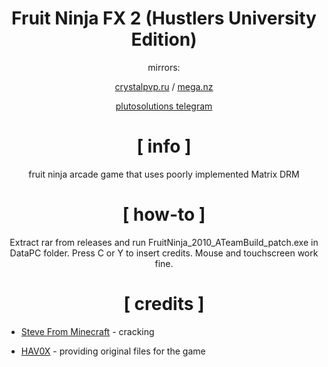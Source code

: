 
  

<div  align="center">

  

# Fruit Ninja FX 2 (Hustlers University Edition)

  

mirrors:

[crystalpvp.ru](https://crystalpvp.ru/fruitninja) / [mega.nz](https://mega.nz/file/gvd3CQQB#Pqr88Q3Z6fqaMW_siPBaB9GjBexo0MxUXhdwrwuWxHM)

[plutosolutions telegram](https://t.me/plutosolutions)

# [ info ]

fruit ninja arcade game that uses poorly implemented Matrix DRM

  

# [ how-to ]



Extract rar from releases and run FruitNinja_2010_ATeamBuild_patch.exe in DataPC folder. Press C or Y to insert credits. Mouse and touchscreen work fine.

<div  align="center">

  

# [ credits ]

</div>  

</div>

  

+ [Steve From Minecraft](https://github.com/NUMBERONEMINECRAFTFAN2) - cracking

+ [HAV0X](https://github.com/HAV0X1014) - providing original files for the game
